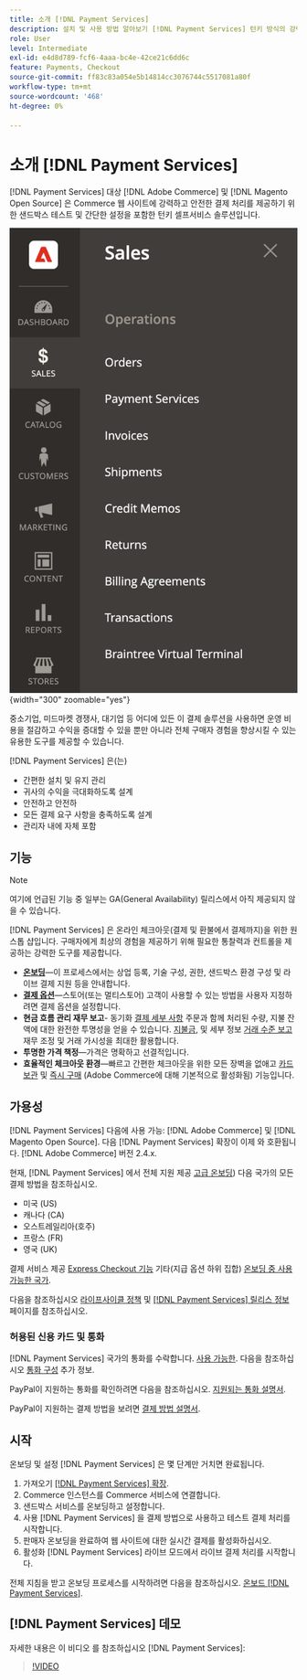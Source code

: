```yaml
---
title: 소개 [!DNL Payment Services]
description: 설치 및 사용 방법 알아보기 [!DNL Payment Services] 턴키 방식의 강력하고 안전한 결제 처리 솔루션으로 [!DNL Adobe Commerce] 및 [!DNL Magento Open Source] 웹 사이트.
role: User
level: Intermediate
exl-id: e4d8d789-fcf6-4aaa-bc4e-42ce21c6dd6c
feature: Payments, Checkout
source-git-commit: ff83c83a054e5b14814cc3076744c5517081a80f
workflow-type: tm+mt
source-wordcount: '468'
ht-degree: 0%

---
```


# 소개 [!DNL Payment Services]

[!DNL Payment Services] 대상 [!DNL Adobe Commerce] 및 [!DNL Magento Open Source] 은 Commerce 웹 사이트에 강력하고 안전한 결제 처리를 제공하기 위한 샌드박스 테스트 및 간단한 설정을 포함한 턴키 셀프서비스 솔루션입니다.

![[!DNL Payment Services] 확장 관리자 보기](assets/admin-view.png){width="300" zoomable="yes"}

중소기업, 미드마켓 경쟁사, 대기업 등 어디에 있든 이 결제 솔루션을 사용하면 운영 비용을 절감하고 수익을 증대할 수 있을 뿐만 아니라 전체 구매자 경험을 향상시킬 수 있는 유용한 도구를 제공할 수 있습니다.

[!DNL Payment Services] 은(는)

* 간편한 설치 및 유지 관리
* 귀사의 수익을 극대화하도록 설계
* 안전하고 안전하
* 모든 결제 요구 사항을 충족하도록 설계
* 관리자 내에 자체 포함

## 기능

>[!NOTE]
>
>여기에 언급된 기능 중 일부는 GA(General Availability) 릴리스에서 아직 제공되지 않을 수 있습니다.

[!DNL Payment Services] 은 온라인 체크아웃(결제 및 환불에서 결제까지)을 위한 원스톱 샵입니다. 구매자에게 최상의 경험을 제공하기 위해 필요한 통찰력과 컨트롤을 제공하는 강력한 도구를 제공합니다.

* [**온보딩**](onboard.md)—이 프로세스에서는 상업 등록, 기술 구성, 권한, 샌드박스 환경 구성 및 라이브 결제 지원 등을 안내합니다.
* [**결제 옵션**](payments-options.md)—스토어(또는 멀티스토어) 고객이 사용할 수 있는 방법을 사용자 지정하려면 결제 옵션을 설정합니다.
* **현금 흐름 관리 재무 보고**- 동기화 [결제 세부 사항](order-payment-status.md) 주문과 함께 처리된 수량, 지불 잔액에 대한 완전한 투명성을 얻을 수 있습니다. [지불금](payouts.md), 및 세부 정보 [거래 수준 보고](transactions.md) 재무 조정 및 거래 가시성을 최대한 활용합니다.
* **투명한 가격 책정**—가격은 명확하고 선결적입니다.
* **효율적인 체크아웃 환경**—빠르고 간편한 체크아웃을 위한 모든 장벽을 없애고 [카드 보관](vaulting.md) 및 [즉시 구매](https://experienceleague.adobe.com/docs/commerce-admin/stores-sales/point-of-purchase/checkout-instant-purchase.html) (Adobe Commerce에 대해 기본적으로 활성화됨) 기능입니다.

## 가용성

[!DNL Payment Services] 다음에 사용 가능: [!DNL Adobe Commerce] 및 [!DNL Magento Open Source]. 다음 [!DNL Payment Services] 확장이 이제 와 호환됩니다. [!DNL Adobe Commerce] 버전 2.4.x.

현재, [!DNL Payment Services] 에서 전체 지원 제공 [고급 온보딩](../payment-services/production.md#advanced-onboarding)) 다음 국가의 모든 결제 방법을 참조하십시오.

* 미국 (US)
* 캐나다 (CA)
* 오스트레일리아(호주)
* 프랑스 (FR)
* 영국 (UK)

결제 서비스 제공 [Express Checkout 기능](../payment-services/payments-options.md) 기타(지급 옵션 하위 집합) [온보딩 중 사용 가능한 국가](../payment-services/production.md#complete-merchant-onboarding).

다음을 참조하십시오 [라이프사이클 정책](https://experienceleague.adobe.com/docs/commerce-operations/release/planning/lifecycle-policy.html) 및 [[!DNL Payment Services] 릴리스 정보](release-notes.md) 페이지를 참조하십시오.

### 허용된 신용 카드 및 통화

[!DNL Payment Services] 국가의 통화를 수락합니다. [사용 가능한](#availability). 다음을 참조하십시오 [통화 구성](https://experienceleague.adobe.com/docs/commerce-admin/stores-sales/site-store/currency/currency-configuration.html) 추가 정보.

PayPal이 지원하는 통화를 확인하려면 다음을 참조하십시오. [지원되는 통화 설명서](https://developer.paypal.com/docs/reports/reference/paypal-supported-currencies/).

PayPal이 지원하는 결제 방법을 보려면 [결제 방법 설명서](https://developer.paypal.com/docs/checkout/payment-methods/).

## 시작

온보딩 및 설정 [!DNL Payment Services] 은 몇 단계만 거치면 완료됩니다.

1. 가져오기 [[!DNL Payment Services] 확장](install.md).
1. Commerce 인스턴스를 Commerce 서비스에 연결합니다.
1. 샌드박스 서비스를 온보딩하고 설정합니다.
1. 사용 [!DNL Payment Services] 을 결제 방법으로 사용하고 테스트 결제 처리를 시작합니다.
1. 판매자 온보딩을 완료하여 웹 사이트에 대한 실시간 결제를 활성화하십시오.
1. 활성화 [!DNL Payment Services] 라이브 모드에서 라이브 결제 처리를 시작합니다.

전체 지침을 받고 온보딩 프로세스를 시작하려면 다음을 참조하십시오. [온보드 [!DNL Payment Services]](onboard.md).

## [!DNL Payment Services] 데모

자세한 내용은 이 비디오 를 참조하십시오 [!DNL Payment Services]:

>[!VIDEO](https://video.tv.adobe.com/v/343990?quality=12)
